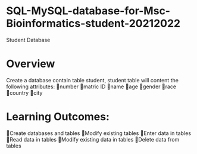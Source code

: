 # SQL-MySQL-database-for-Msc-Bioinformatics-student-20212022

Student Database

# Overview
Create a database contain table student, student table will content the following attributes:
🔸number
🔸matric ID
🔸name
🔸age 
🔸gender
🔸race
🔸country
🔸city

# Learning Outcomes:
🔸Create databases and tables
🔸Modify existing tables 
🔸Enter data in tables
🔸Read data in tables
🔸Modify existing data in tables
🔸Delete data from tables

